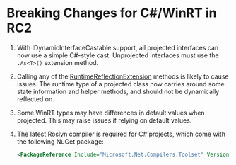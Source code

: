 # Breaking Changes for C#/WinRT in RC2

1.  With IDynamicInterfaceCastable support, all projected interfaces can now use a simple C#-style cast.  Unprojected interfaces must use the `.As<T>()` extension method.

2.  Calling any of the [RuntimeReflectionExtension](https://docs.microsoft.com/dotnet/api/system.reflection.runtimereflectionextensions?view=net-5.0) methods is likely to cause issues. The runtime type of a projected class now carries around some state information and helper methods, and should not be dynamically reflected on.

3. Some WinRT types may have differences in default values when projected. This may raise issues if relying on default values.

4. The latest Roslyn compiler is required for C# projects, which come with the following NuGet package:

    ```xml
    <PackageReference Include="Microsoft.Net.Compilers.Toolset" Version="3.8.0-4.20472.6"
    ```